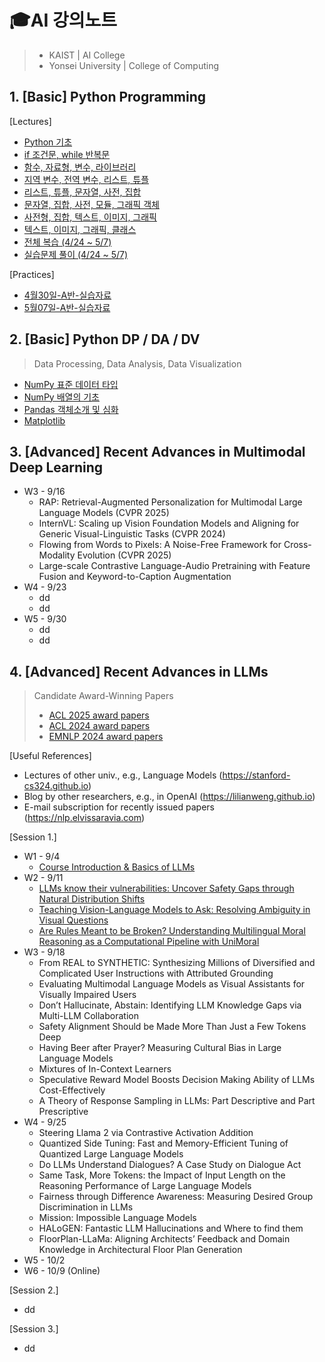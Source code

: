 # 🎓AI 강의노트

> - KAIST | AI College
> - Yonsei University | College of Computing



## 1. [Basic] Python Programming

[Lectures]

- [Python 기초](0424_PythonBasic.md)
- [if 조건문, while 반복문](0425_IfWhile.md)
- [함수, 자료형, 변수, 라이브러리](0426_FuncLib.md)
- [지역 변수, 전역 변수, 리스트, 튜플](0427_Variables.md)
- [리스트, 튜플, 문자열, 사전, 집합](0428_ListTuple.md)
- [문자열, 집합, 사전, 모듈, 그래픽 객체](0501_StrDict.md)
- [사전형, 집합, 텍스트, 이미지, 그래픽](0502_ImgGraphic.md)
- [텍스트, 이미지, 그래픽, 클래스](0503_Class.md)
- [전체 복습 (4/24 ~ 5/7)](0509_Review.md)
- [실습문제 풀이 (4/24 ~ 5/7)](0510_QAPractice.md)

[Practices]

- [4월30일-A반-실습자료](0430_Practice1.md)
- [5월07일-A반-실습자료](0507_Practice2.md)



## 2. [Basic] Python DP / DA / DV 

> Data Processing, Data Analysis, Data Visualization

- [NumPy 표준 데이터 타입](0511_NumPy.md)
- [NumPy 배열의 기초](0512_NumPy2.md)
- [Pandas 객체소개 및 심화](0515_Pandas.md)
- [Matplotlib](0517_Matplotlib.md)



## 3. [Advanced] Recent Advances in Multimodal Deep Learning

- W3 - 9/16
  - RAP: Retrieval-Augmented Personalization for Multimodal Large Language Models (CVPR 2025)
  - InternVL: Scaling up Vision Foundation Models and Aligning for Generic Visual-Linguistic Tasks (CVPR 2024)
  - Flowing from Words to Pixels: A Noise-Free Framework for Cross-Modality Evolution (CVPR 2025)
  - Large-scale Contrastive Language-Audio Pretraining with Feature Fusion and Keyword-to-Caption Augmentation
- W4 - 9/23
  - dd
  - dd
- W5 - 9/30
  - dd
  - dd



## 4. [Advanced] Recent Advances in LLMs
> Candidate Award-Winning Papers
> - [ACL 2025 award papers](https://2025.aclweb.org/program/awards/)
> - [ACL 2024 award papers](https://2024.aclweb.org/program/best_papers/)
> - [EMNLP 2024 award papers](https://2024.emnlp.org/program/best_papers/)

[Useful References]

- Lectures of other univ., e.g., Language Models (https://stanford-cs324.github.io)
- Blog by other researchers, e.g., in OpenAI (https://lilianweng.github.io)
- E-mail subscription for recently issued papers (https://nlp.elvissaravia.com)

[Session 1.]

- W1 - 9/4
  - [Course Introduction & Basics of LLMs](seminar/LLM/S1-W1-1.md)
- W2 - 9/11
  - [LLMs know their vulnerabilities: Uncover Safety Gaps through Natural Distribution Shifts](https://aclanthology.org/2025.acl-long.1207/)
  - [Teaching Vision-Language Models to Ask: Resolving Ambiguity in Visual Questions](https://aclanthology.org/2025.acl-long.182/)
  - [Are Rules Meant to be Broken? Understanding Multilingual Moral Reasoning as a Computational Pipeline with UniMoral](https://aclanthology.org/2025.acl-long.294/)
- W3 - 9/18
  - From REAL to SYNTHETIC: Synthesizing Millions of Diversified and Complicated User Instructions with Attributed Grounding
  - Evaluating Multimodal Language Models as Visual Assistants for Visually Impaired Users
  - Don’t Hallucinate, Abstain: Identifying LLM Knowledge Gaps via Multi-LLM Collaboration
  - Safety Alignment Should be Made More Than Just a Few Tokens Deep
  - Having Beer after Prayer? Measuring Cultural Bias in Large Language Models
  - Mixtures of In-Context Learners
  - Speculative Reward Model Boosts Decision Making Ability of LLMs Cost-Effectively
  - A Theory of Response Sampling in LLMs: Part Descriptive and Part Prescriptive
- W4 - 9/25
  - Steering Llama 2  via Contrastive Activation Addition
  - Quantized Side Tuning: Fast and Memory-Efficient Tuning of Quantized Large Language Models
  - Do LLMs Understand Dialogues? A Case Study on Dialogue Act
  - Same Task, More Tokens: the Impact of Input Length on the Reasoning Performance of Large Language Models
  - Fairness through Difference Awareness: Measuring Desired Group Discrimination in LLMs
  - Mission: Impossible Language Models
  - HALoGEN: Fantastic LLM Hallucinations and Where to find them
  - FloorPlan-LLaMa: Aligning Architects’ Feedback and Domain Knowledge in Architectural Floor Plan Generation
- W5 - 10/2
- W6 - 10/9 (Online)

[Session 2.]

- dd

[Session 3.]
- dd
